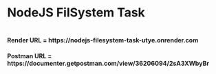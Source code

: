 <h1> NodeJS FilSystem Task <h1/>

<h4>Render URL = https://nodejs-filesystem-task-utye.onrender.com
<h4>Postman URL = https://documenter.getpostman.com/view/36206094/2sA3XWbyBr
